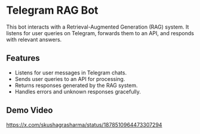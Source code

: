 # Telegram RAG Bot

This bot interacts with a Retrieval-Augmented Generation (RAG) system. It listens for user queries on Telegram, forwards them to an API, and responds with relevant answers.

## Features
- Listens for user messages in Telegram chats.
- Sends user queries to an API for processing.
- Returns responses generated by the RAG system.
- Handles errors and unknown responses gracefully.

## Demo Video

https://x.com/skushagrasharma/status/1878510964473307294